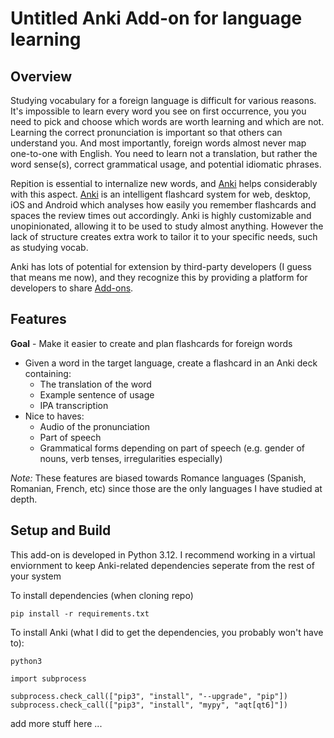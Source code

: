 # Untitled Anki Add-on for language learning 

## Overview
Studying vocabulary for a foreign language is difficult for various reasons.
It's impossible to learn every word you see on first occurrence, you you need
to pick and choose which words are worth learning and which are not. Learning
the correct pronunciation is important so that others can understand you. And
most importantly, foreign words almost never map one-to-one with English. You
need to learn not a translation, but rather the word sense(s), correct grammatical
usage, and potential idiomatic phrases.

Repition is essential to internalize new words, and [Anki](https://apps.ankiweb.net/) helps considerably with
this aspect. [Anki](https://apps.ankiweb.net/) is an intelligent flashcard system for web, desktop, iOS and
Android which analyses how easily you remember flashcards and spaces the review
times out accordingly. Anki is highly customizable and unopinionated, allowing
it to be used to study almost anything. However the lack of structure creates
extra work to tailor it to your specific needs, such as studying vocab.

Anki has lots of potential for extension by third-party developers (I guess
that means me now), and they recognize this by providing a platform for
developers to share [Add-ons](https://ankiweb.net/shared/addons).

## Features

**Goal** - Make it easier to create and plan flashcards for foreign words

- Given a word in the target language, create a flashcard in an Anki deck containing:
    - The translation of the word
    - Example sentence of usage
    - IPA transcription
- Nice to haves:
    - Audio of the pronunciation
    - Part of speech
    - Grammatical forms depending on part of speech (e.g. gender of nouns, verb tenses, irregularities especially)

*Note:* These features are biased towards Romance languages (Spanish, Romanian, French, etc)
since those are the only languages I have studied at depth.

## Setup and Build

This add-on is developed in Python 3.12. I recommend working in a virtual enviornment
to keep Anki-related dependencies seperate from the rest of your system

To install dependencies (when cloning repo)
```
pip install -r requirements.txt
```


To install Anki (what I did to get the dependencies, you probably won't have to):
```
python3

import subprocess

subprocess.check_call(["pip3", "install", "--upgrade", "pip"])
subprocess.check_call(["pip3", "install", "mypy", "aqt[qt6]"])
```

add more stuff here ...